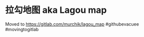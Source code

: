 拉勾地图 aka Lagou map
======================

Moved to https://gitlab.com/murchik/lagou_map #githubevacuee #movingtogitlab
